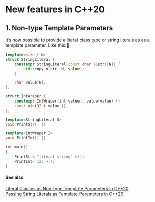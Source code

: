 # New features in C++20

## 1. Non-type Template Parameters

It’s now possible to provide a literal class type or string literals as as a template parameter. Like this:🐜

```cpp
template<size_t N>
struct StringLiteral {
    constexpr StringLiteral(const char (&str)[N]) {
        std::copy_n(str, N, value);
    }

    char value[N];
};

struct IntWraper {
    constexpr IntWraper(int value): value(value) {}
    const uint32_t value {};
};

template<StringLiteral S>
void PrintStr()	{}

template<IntWraper I>
void PrintInt()	{}

int main()
{
	PrintStr< "literal string" >();
	PrintInt< 123 >();
}
```

#### See also
[Literal Classes as Non-type Template Parameters in C++20](https://blog.keha.dev/posts/cpp20-class-as-non-type-template-param/)  
[Passing String Literals as Template Parameters in C++20](https://blog.keha.dev/posts/cpp20-class-as-non-type-template-param/)  






